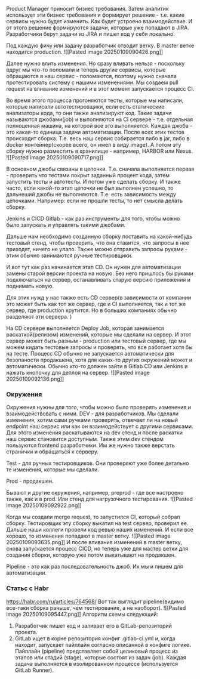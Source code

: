 Product Manager приносит бизнес требования. Затем аналитик использует эти бизнес требования и формирует решение - т.е. какие сервисы нужно будет изменить. Как будет устроено взаимодействие. И от этого решение формируются задачи, которые уже попадают в JIRA. Разработчики берут задачи из JIRA и пишет код у себя локально.

Под каждую фичу или задачу разработчик отводит ветку. В master ветке находится production.
![[Pasted image 20250109090426.png]]

Далее нужно влить изменения. Но сразу вливать нельзя - поскольку вдруг мы что-то поломали и теперь другие сервисы, которые обращаются в наш сервис - поломаются, поэтому нужно сначала протестировать систему с нашими изменениями. Мы создаем pull request на вливание изменений и в этот момент запускается процесс CI.

Во время этого процесса прогоняются тесты, которые мы написали, которые написали автотестировщики, если есть статические анализаторы кода, то они также анализируют код. Такие задачи называются джобами(job) и выполняются на CI сервере - т.е. отдельная полноценная машина, на которой все это выполняется. Каждая джоба - это какая-то единица задачи автоматизации. После всех этих тестов происходит сборка. Т.е. весь наш сервис собирается либо в jar, либо в docker контейнер(скорее всего, он имел в виду image). А потом эту сборку нужно разместить в хранилище - например, HARBOR или Nexus.
![[Pasted image 20250109090717.png]]

В основном джобы связаны в цепочки. Т.е. сначала выполняется первая - проверить что тестами покрыт заданный процент кода, затем запустить тесты и автотесты. И потом уже сделать сборку. И также часто, если какой-то этап цепочки не был выполнен успешно, то дальнеший джобы не выполняются. Т.е. есть зависимость между цепочками. Например: если не прошли тесты, то нет смысла делать сборку.

Jenkins и CICD Gitlab - как раз инструменты для того, чтобы можно было запускать и управлять такими джобами. 

Дальше нам необходимо созданную сборку поставить на какой-нибудь тестовый стенд, чтобы проверить, что она ставится, что запросы в нее приходят, ничего не упало. Также можно отправить запросы руками - этим обычно занимаются ручные тестировщики.

И вот тут как раз начинается этап CD. Он нужен для автоматизации замены старой версии проекта на новую. Без него пришлось бы руками подключаться на сервер, останавливать старую версию приложения и поднимать новую. 

Для этих нужд у нас также есть CD сервер(в зависимости от компании это может быть как тот же сервер, где и CI выполняется, так и тот же сервер, где production крутится. Но в больших компаниях обычно разделяют эти сервера. )

На CD сервере выполняется Deploy Job, которая занимается раскаткой(релизом) изменений, которые мы сделали на сервер. И этот сервер может быть разным - production или тестовый сервер, где мы можем кидать тестовые запросы и проверять, что все работает хотя бы на тесте. Процесс CD обычно не запускается автоматически для безопаности продакшена, хотя для каких-то других окружений может и автоматически. Обычно кто-то должен зайти в Gitlab CD или Jenkins и нажать кнопочку для деплоя на сервер.
![[Pasted image 20250109092136.png]]
### Окружения
Окружения нужны для того, чтобы можно было проверять изменения и взаимодействовать с ними. 
DEV - для разработчиков. Мы сделали изменения, хотим сами ручками проверить, отвечает ли на новый endpoint наш сервис или как он взаимодействует с другими сервисами. Для этого изменения раскатываются на dev стенд и после раскатки наш сервис становится доступным. Также этим dev стендом пользуются frontend разработчики. Им же нужно также верстать странички и обращаться к серверу.

Test - для ручных тестировщиков. Они проверяют уже более детально те изменения, которые мы сделали. 

Prod - продакшен. 

Бывают и другие окружения, например, preprod - где все настроено также, как и в prod. Или стенд для нагрузочного тестирования. 
![[Pasted image 20250109092922.png]]


Когда мы создали merge request, то запустился CI, который собрал сборку. Тестировщик эту сборку выкатил на test сервер, проверил ее. Дальше наши коллеги провели код ревью наших изменений. И если все хорошо, то изменения попадают в master ветку. 
![[Pasted image 20250109093635.png]]
И после вливания изменений в master ветку, снова запускается процесс CICD, но теперь уже для мастер ветки для создания сборки, которую уже потом выкатывают на продакшен. 

Pipeline - это как раз последовательность джоб. Их мы и пишем для автоматизации. 


### Статьс с Habr
https://habr.com/ru/articles/764568/
Вот так выглядит pipeline(видимо все-таки сборка раньше, чем тестирование, а не наоборот).
![[Pasted image 20250109095447.png]]
Алгоритм схемы следующий:
1. Разработчик пишет код и заливает его в GitLab-репозиторий проекта. 
2. GitLab ищет в корне репозитория конфиг .gitlab-ci.yml и, когда находит, запускает пайплайн согласно описанной в конфиге логике.
Пайплайн (pipeline) представляет собой целиковый процесс из этапов или стадий (stage), которые состоят из задач (job). Каждая задача выполняется в изолированном процессе (используется GitLab Runner).

